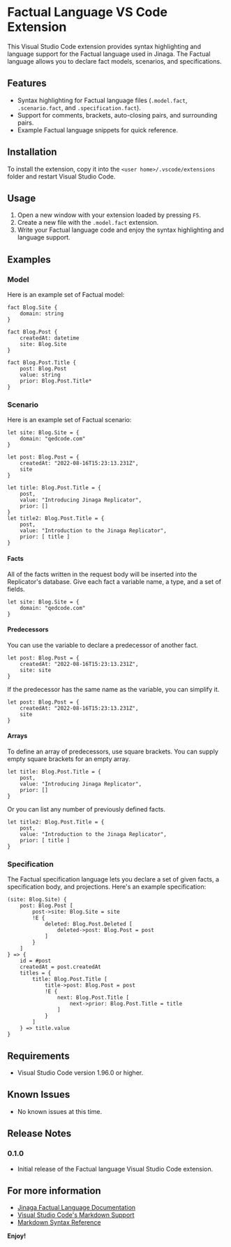 # Factual Language VS Code Extension

This Visual Studio Code extension provides syntax highlighting and language support for the Factual language used in Jinaga. The Factual language allows you to declare fact models, scenarios, and specifications.

## Features

- Syntax highlighting for Factual language files (`.model.fact`, `.scenario.fact`, and `.specification.fact`).
- Support for comments, brackets, auto-closing pairs, and surrounding pairs.
- Example Factual language snippets for quick reference.

## Installation

To install the extension, copy it into the `<user home>/.vscode/extensions` folder and restart Visual Studio Code.

## Usage

1. Open a new window with your extension loaded by pressing `F5`.
2. Create a new file with the `.model.fact` extension.
3. Write your Factual language code and enjoy the syntax highlighting and language support.

## Examples

### Model

Here is an example set of Factual model:

```factual
fact Blog.Site {
    domain: string
}

fact Blog.Post {
    createdAt: datetime
    site: Blog.Site
}

fact Blog.Post.Title {
    post: Blog.Post
    value: string
    prior: Blog.Post.Title*
}
```

### Scenario

Here is an example set of Factual scenario:

```factual
let site: Blog.Site = {
    domain: "qedcode.com"
}

let post: Blog.Post = {
    createdAt: "2022-08-16T15:23:13.231Z",
    site
}

let title: Blog.Post.Title = {
    post,
    value: "Introducing Jinaga Replicator",
    prior: []
}
let title2: Blog.Post.Title = {
    post,
    value: "Introduction to the Jinaga Replicator",
    prior: [ title ]
}
```

#### Facts

All of the facts written in the request body will be inserted into the Replicator's database. Give each fact a variable name, a type, and a set of fields.

```factual
let site: Blog.Site = {
    domain: "qedcode.com"
}
```

#### Predecessors

You can use the variable to declare a predecessor of another fact.

```factual
let post: Blog.Post = {
    createdAt: "2022-08-16T15:23:13.231Z",
    site: site
}
```

If the predecessor has the same name as the variable, you can simplify it.

```factual
let post: Blog.Post = {
    createdAt: "2022-08-16T15:23:13.231Z",
    site
}
```

#### Arrays

To define an array of predecessors, use square brackets. You can supply empty square brackets for an empty array.

```factual
let title: Blog.Post.Title = {
    post,
    value: "Introducing Jinaga Replicator",
    prior: []
}
```

Or you can list any number of previously defined facts.

```factual
let title2: Blog.Post.Title = {
    post,
    value: "Introduction to the Jinaga Replicator",
    prior: [ title ]
}
```

### Specification

The Factual specification language lets you declare a set of given facts, a specification body, and projections. Here's an example specification:

```factual
(site: Blog.Site) {
    post: Blog.Post [
        post->site: Blog.Site = site
        !E {
            deleted: Blog.Post.Deleted [
                deleted->post: Blog.Post = post
            ]
        }
    ]
} => {
    id = #post
    createdAt = post.createdAt
    titles = {
        title: Blog.Post.Title [
            title->post: Blog.Post = post
            !E {
                next: Blog.Post.Title [
                    next->prior: Blog.Post.Title = title
                ]
            }
        ]
    } => title.value
}
```

## Requirements

- Visual Studio Code version 1.96.0 or higher.

## Known Issues

- No known issues at this time.

## Release Notes

### 0.1.0

- Initial release of the Factual language Visual Studio Code extension.

## For more information

- [Jinaga Factual Language Documentation](https://jinaga.com/documents/replicator/write/)
- [Visual Studio Code's Markdown Support](http://code.visualstudio.com/docs/languages/markdown)
- [Markdown Syntax Reference](https://help.github.com/articles/markdown-basics/)

**Enjoy!**
